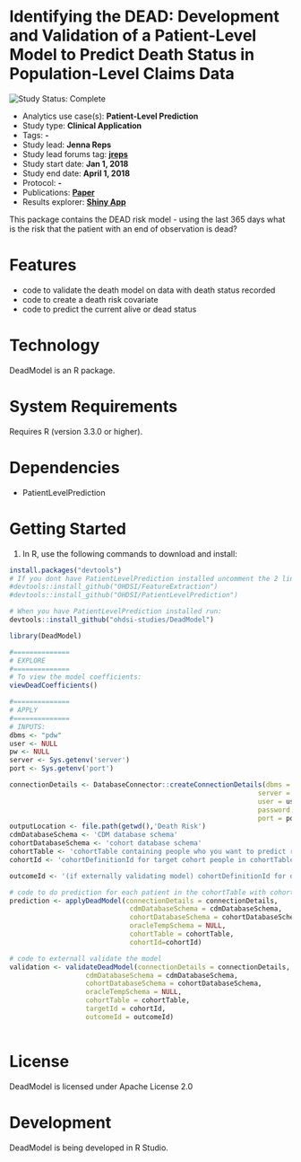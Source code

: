 Identifying the DEAD: Development and Validation of a Patient-Level Model to Predict Death Status in Population-Level Claims Data
=============

<img src="https://img.shields.io/badge/Study%20Status-Complete-orange.svg" alt="Study Status: Complete"> 

- Analytics use case(s): **Patient-Level Prediction**
- Study type: **Clinical Application**
- Tags: **-**
- Study lead: **Jenna Reps**
- Study lead forums tag: **[jreps](https://forums.ohdsi.org/u/jreps)**
- Study start date: **Jan 1, 2018**
- Study end date: **April 1, 2018**
- Protocol: **-**
- Publications: **[Paper](https://link.springer.com/article/10.1007/s40264-019-00827-0)**
- Results explorer: **[Shiny App](http://data.ohdsi.org/DeadImputation/)**

This package contains the DEAD risk model - using the last 365 days what is the risk that the patient with an end of observation is dead?


Features
========
  - code to validate the death model on data with death status recorded
  - code to create a death risk covariate
  - code to predict the current alive or dead status

Technology
==========
  DeadModel is an R package.

System Requirements
===================
  Requires R (version 3.3.0 or higher).

Dependencies
============
  * PatientLevelPrediction

Getting Started
===============
  1. In R, use the following commands to download and install:

  ```r
install.packages("devtools")
# If you dont have PatientLevelPrediction installed uncomment the 2 lines below and run:
#devtools::install_github("OHDSI/FeatureExtraction")
#devtools::install_github("OHDSI/PatientLevelPrediction")

# When you have PatientLevelPrediction installed run:
devtools::install_github("ohdsi-studies/DeadModel")

library(DeadModel)

#==============
# EXPLORE
#==============
# To view the model coefficients:
viewDeadCoefficients()

#==============
# APPLY
#==============
# INPUTS:
dbms <- "pdw"
user <- NULL
pw <- NULL
server <- Sys.getenv('server')
port <- Sys.getenv('port')

connectionDetails <- DatabaseConnector::createConnectionDetails(dbms = dbms,
                                                                server = server,
                                                                user = user,
                                                                password = pw,
                                                                port = port)
outputLocation <- file.path(getwd(),'Death Risk')
cdmDatabaseSchema <- 'CDM database schema'
cohortDatabaseSchema <- 'cohort database schema'
cohortTable <- 'cohortTable containing people who you want to predict risk of being dead'
cohortId <- 'cohortDefinitionId for target cohort people in cohortTable'

outcomeId <- '(if externally validating model) cohortDefinitionId for dead people in cohortTable'

# code to do prediction for each patient in the cohortTable with cohort_definition_id 1
prediction <- applyDeadModel(connectionDetails = connectionDetails,
                                cdmDatabaseSchema = cdmDatabaseSchema,
                                cohortDatabaseSchema = cohortDatabaseSchema,
                                oracleTempSchema = NULL,
                                cohortTable = cohortTable,
                                cohortId=cohortId)

# code to externall validate the model
validation <- validateDeadModel(connectionDetails = connectionDetails,
                     cdmDatabaseSchema = cdmDatabaseSchema,
                     cohortDatabaseSchema = cohortDatabaseSchema,
                     oracleTempSchema = NULL,
                     cohortTable = cohortTable,
                     targetId = cohortId,
                     outcomeId = outcomeId)
                     

```

License
=======
  DeadModel is licensed under Apache License 2.0

Development
===========
  DeadModel is being developed in R Studio.

